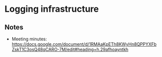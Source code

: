﻿# Logging infrastructure

## Notes
* Meeting minutes: https://docs.google.com/document/d/1RMAaKpETh8KWyHn8QPPYXFbZskT1C3osQ48qCARO-7M/edit#heading=h.29afhoayntkh

